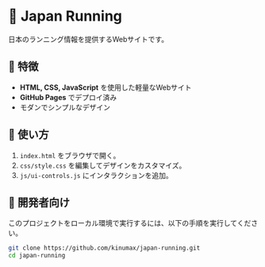 # 🏃 Japan Running

日本のランニング情報を提供するWebサイトです。

## 📌 特徴
- **HTML, CSS, JavaScript** を使用した軽量なWebサイト
- **GitHub Pages** でデプロイ済み
- モダンでシンプルなデザイン

## 🚀 使い方
1. `index.html` をブラウザで開く。
2. `css/style.css` を編集してデザインをカスタマイズ。
3. `js/ui-controls.js` にインタラクションを追加。

## 🔧 開発者向け
このプロジェクトをローカル環境で実行するには、以下の手順を実行してください。

```sh
git clone https://github.com/kinumax/japan-running.git
cd japan-running
